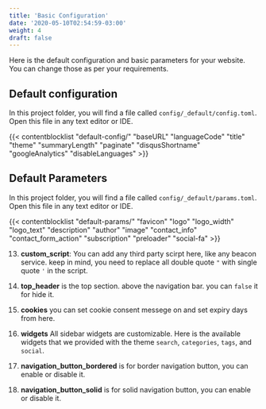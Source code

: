 ```yaml
---
title: 'Basic Configuration'
date: '2020-05-10T02:54:59-03:00'
weight: 4
draft: false
---
```


Here is the default configuration and basic parameters for your website. You can change those as per your requirements.

## Default configuration

In this project folder, you will find a file called `config/_default/config.toml`. Open this file in any text editor or IDE.

{{< contentblocklist "default-config/" "baseURL" "languageCode" "title" "theme" "summaryLength" "paginate" "disqusShortname" "googleAnalytics" "disableLanguages" >}}

## Default Parameters

In this project folder, you will find a file called `config/_default/params.toml`. Open this file in any text editor or IDE.

{{< contentblocklist "default-params/" "favicon" "logo" "logo_width" "logo_text" "description" "author" "image" "contact_info" "contact_form_action"  "subscription" "preloader" "social-fa" >}}

13. **custom_script**: You can add any third party scirpt here, like any beacon service. keep in mind, you need to replace all double quote `"` with single quote `'` in the script.

14. **top_header** is the top section. above the navigation bar. you can `false` it for hide it.

15. **cookies** you can set cookie consent messege on and set expiry days from here.

16. **widgets**  All sidebar widgets are customizable. Here is the available widgets that we provided with the theme `search`, `categories`, `tags`, and  `social`.

17. **navigation_button_bordered** is for border navigation button, you can enable or disable it.

18. **navigation_button_solid** is for solid navigation button, you can enable or disable it.
